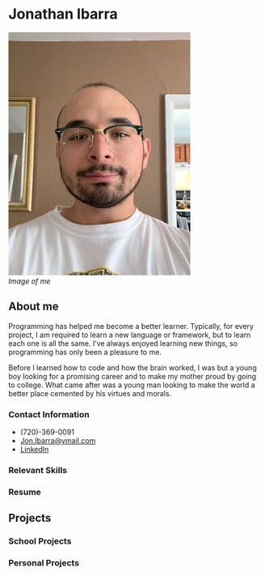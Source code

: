 # Jonathan Ibarra
![](Images/IMG_2769.jpg)  
*Image of me*  

## About me  
Programming has helped me become a better learner. Typically, for every project, I am required to learn a new language or framework, but to learn each one is all the same. I’ve always enjoyed learning new things, so programming has only been a pleasure to me.  

Before I learned how to code and how the brain worked, I was but a young boy looking for a promising career and to make my mother proud by going to college. What came after was a young man looking to make the world a better place cemented by his virtues and morals.  

### Contact Information 
* (720)-369-0091
* Jon.Ibarra@ymail.com
* [LinkedIn](https://www.linkedin.com/in/jonathan-ibarra-01/)

### Relevant Skills  

### Resume

## Projects

### School Projects

### Personal Projects

